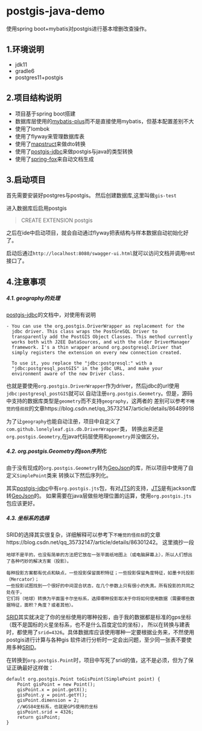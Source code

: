 # postgis-java-demo

使用spring boot+mybatis对postgis进行基本增删改查操作。


## 1.环境说明

- jdk11
- gradle6
- postgres11+postgis


## 2.项目结构说明

- 项目基于spring boot搭建
- 数据库层使用的[mybatis-plus]而不是直接使用mybatis，但基本配置差别不大
- 使用了lombok
- 使用了flyway来管理数据库表
- 使用了[mapstruct]来做dto转换
- 使用了[postgis-jdbc]来做postgis与java的类型转换
- 使用了[spring-fox]来自动文档生成

## 3.启动项目

首先需要安装好postgres与postgis。
然后创建数据库,这里叫做`gis-test`

进入数据库后启用postgis

> CREATE EXTENSION postgis

之后在ide中启动项目，就会自动通过flyway把表结构与样本数据自动初始化好了。

启动后通过`http://localhost:8080/swagger-ui.html`就可以访问文档并调用rest接口了。

## 4.注意事项


##### 4.1. geography的处理

[postgis-jdbc]的文档中，对使用有说明
```
- You can use the org.postgis.DriverWrapper as replacement for the
  jdbc driver. This class wraps the PostGreSQL Driver to
  transparently add the PostGIS Object Classes. This method currently
  works both with J2EE DataSources, and with the older DriverManager
  framework. I's a thin wrapper around org.postgresql.Driver that
  simply registers the extension on every new connection created.

  To use it, you replace the "jdbc:postgresql:" with a
  "jdbc:postgresql_postGIS" in the jdbc URL, and make your
  environment aware of the new Driver class.
```

也就是要使用`org.postgis.DriverWrapper`作为driver，然后jdbc的url使用`jdbc:postgresql_postGIS`就可以
自动注册`org.postgis.Geometry`。但是，源码中支持的数据库类型是`geometry`而不支持`geography`，这两者的
差别可以参考`不睡觉的怪叔叔`的文章https://blog.csdn.net/qq_35732147/article/details/86489918

为了让`geography`也能自动注册，项目中自定义了`com.github.lonelyleaf.gis.db.DriverWrapper`类，
转换出来还是`org.postgis.Geometry`,在java代码层使用和`geometry`并没做区分。

##### 4.2. org.postgis.Geometry的json序列化

由于没有现成的`org.postgis.Geometry`转为[GeoJson]的库，所以项目中使用了自定义`SimplePoint`类来
转换以下然后序列化。

其实[postgis-jdbc]中有`org.postgis.jts`包，有对[JTS]的支持，[JTS]是有jackson库转[GeoJson]的。
如果需要在java层做些地理位置的运算，使用`org.postgis.jts`包应该更好。

##### 4.3. 坐标系的选择

SRID的选择其实很复杂，详细解释可以参考下`不睡觉的怪叔叔`的文章https://blog.csdn.net/qq_35732147/article/details/86301242。
这里摘抄一段

```
地球不是平的，也没有简单的方法把它放在一张平面纸地图上（或电脑屏幕上），所以人们想出了各种巧妙的解决方案（投影）。

每种投影方案都有优点和缺点，一些投影保留面积特征；一些投影保留角度特征，如墨卡托投影（Mercator）；
一些投影试图找到一个很好的中间混合状态，在几个参数上只有很小的失真。所有投影的共同之处在于，
它们将（地球）转换为平面笛卡尔坐标系，选择哪种投影取决于你将如何使用数据（需要哪些数据特征，面积？角度？或者其他）。
```

[SRID]其实就决定了你的坐标使用的哪种投影，由于我的数据都是标准的gps坐标（既不是国标的火星坐标系，也不是什么百度定位的坐标），
所以在转换与建表时，都使用了`srid=4326`。具体数据库应该使用哪种一定要根据业务来，不然使用postgis进行计算与各种gis
软件进行分析时一定会出问题，至少同一张表不要使用多种[SRID]。

在转换到`org.postgis.Point`时，项目中写死了srid的值，这不是必须，但为了保证正确最好这样做：
```
default org.postgis.Point toGisPoint(SimplePoint point) {
    Point gisPoint = new Point();
    gisPoint.x = point.getX();
    gisPoint.y = point.getY();
    gisPoint.dimension = 2;
    //WGS84坐标系，也就是GPS使用的坐标
    gisPoint.srid = 4326;
    return gisPoint;
}
```


[mybatis-plus]: mybatis-plus
[mapstruct]: https://mapstruct.org/
[postgis-jdbc]: https://github.com/postgis/postgis-java
[spring-fox]: https://github.com/springfox/springfox
[GeoJson]: https://geojson.org/
[JTS]: https://github.com/locationtech/jts
[SRID]: https://en.wikipedia.org/wiki/Spatial_reference_system
